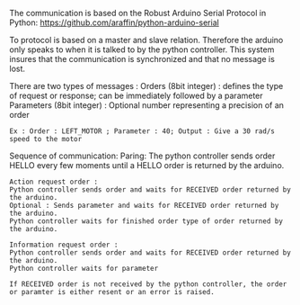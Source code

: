 The communication is based on the Robust Arduino Serial Protocol in Python:
https://github.com/araffin/python-arduino-serial

To protocol is based on a master and slave relation. Therefore the arduino only speaks to when it is talked to by the python controller.
This system insures that the communication is synchronized and that no message is lost.

There are two types of messages :
    Orders (8bit integer) : defines the type of request or response; can be immediately followed by a parameter 
    Parameters (8bit integer) : Optional number representing a precision of an order 
  
    Ex : Order : LEFT_MOTOR ; Parameter : 40; Output : Give a 30 rad/s speed to the motor 
 
 Sequence of communication:
    Paring: 
    The python controller sends order HELLO every few moments until a HELLO order is returned by the arduino.
   
    Action request order :
    Python controller sends order and waits for RECEIVED order returned by the arduino.
    Optional : Sends parameter and waits for RECEIVED order returned by the arduino.
    Python controller waits for finished order type of order returned by the arduino.
    
    Information request order :
    Python controller sends order and waits for RECEIVED order returned by the arduino.
    Python controller waits for parameter
    
    If RECEIVED order is not received by the python controller, the order or paramter is either resent or an error is raised.
  
  
